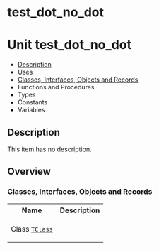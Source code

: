 # test\_dot\_no\_dot


# Unit test\_dot\_no\_dot

- [Description](#PasDoc-Description)
- Uses
- [Classes, Interfaces, Objects and Records](#PasDoc-Classes)
- Functions and Procedures
- Types
- Constants
- Variables

<span id="PasDoc-Description"/>

## Description
This item has no description.

<span id="PasDoc-Uses"/>

## Overview

### Classes, Interfaces, Objects and Records
<span id="PasDoc-Classes"/>


<table>
<tr class="listheader">
<th class="itemname">Name</th>
<th class="itemdesc">Description</th>
</tr>
<tr>

<td>

Class&nbsp;[`TClass`](test_dot_no_dot.TClass.md)
</td>

<td>

&nbsp;
</td>
</tr>
</table>
